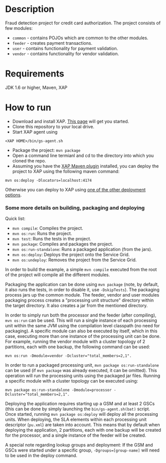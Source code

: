 Description
===========

Fraud detection project for credit card authorization. The project consists of few modules:
* `common` - contains POJOs which are common to the other modules.
* `feeder` - creates payment transactions.
* `user` - contains functionality for payment validation.
* `vendor` - contains functionality for vendor validation.

Requirements
============

JDK 1.6 or higher, Maven, XAP

How to run
==========
* Download and install XAP. [This page](http://wiki.gigaspaces.com/wiki/display/XAP96/Installing+GigaSpaces) will get you started. 
* Clone this repository to your local drive. 
* Start XAP agent using
```
<XAP HOME>/bin/gs-agent.sh
```
* Package the project: `mvn package`
* Open a command line termianl and cd to the directory into which you cloned the repo. 
* Assuming you have the [XAP Maven plugin](http://www.gigaspaces.com/wiki/display/XAP96/Maven+Plugin) installed, you can deploy the project to XAP using the following maven command: 
```
mvn os:deploy -Dlocators=localhost:4174
```
Otherwise you can deploy to XAP using [one of the other deployment options](http://wiki.gigaspaces.com/wiki/display/XAP96/Deploying+and+Running+the+Processing+Unit). 


### Some more details on building, packaging and deploying

Quick list:

* `mvn compile`: Compiles the project.
* `mvn os:run`: Runs the project.
* `mvn test`: Runs the tests in the project.
* `mvn package`: Compiles and packages the project.
* `mvn os:run-standalone`: Runs a packaged application (from the jars).
* `mvn os:deploy`: Deploys the project onto the Service Grid.
* `mvn os:undeploy`: Removes the project from the Service Grid.

In order to build the example, a simple `mvn compile` executed from the root of the project will compile all the different modules.

Packaging the application can be done using `mvn package` (note, by default, it also runs the tests, in order to disable it, use `-DskipTests`). The packaging process jars up the common module. The feeder, vendor and user modules packaging process creates a "processing unit structure" directory within the target directory. It also creates a jar from the mentioned directory. 

In order to simply run both the processor and the feeder (after compiling), `mvn os:run` can be used. This will run a single instance of each processing unit within the same JVM using the compilation level classpath (no need for packaging). A specific module can also be executed by itself, which in this case, executing more than one instance of the processing unit can be done. For example, running the vendor module with a cluster topology of 2 partitions, each with one backup, the following command can be used:
```
mvn os:run -Dmodule=vendor -Dcluster="total_members=2,1".
```

In order to run a packaged processing unit, `mvn package os:run-standalone` can be used (if `mvn package` was already executed, it can be omitted). This operation will run the processing units using the packaged jar files. Running a specific module with a cluster topology can be executed using:
```
mvn package os:run-standalone -Dmodule=processor -Dcluster="total_members=2,1".
```

Deploying the application requires starting up a GSM and at least 2 GSCs (this can be done by simply launching the `bin/gs-agent.sh(bat)` script. Once started, running `mvn package os:deploy` will deploy all the processing units. When deploying, the SLA elements within each processing unit descriptor 
(`pu.xml`) are taken into account. This means that by default when deploying the application, 2 partitions, each with one backup will be created for the processor, and a single instance of the feeder will be created. 

A special note regarding lookup groups and deployment: If the GSM and GSCs were started under a specific group, `-Dgroups=[group-name]` will need to be used in the deploy command.
